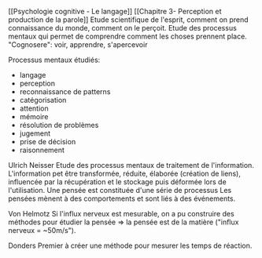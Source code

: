 
[[Psychologie cognitive - Le langage]]
[[Chapitre 3- Perception et production de la parole]]
Etude scientifique de l'esprit, comment on prend connaissance du monde, comment on le perçoit.
Etude des processus mentaux qui permet de comprendre comment les choses prennent place.
"Cognosere": voir, apprendre, s'apercevoir


Processus mentaux étudiés:
- langage
- perception
- reconnaissance de patterns
- catégorisation
- attention
- mémoire
- résolution de problèmes
- jugement
- prise de décision
- raisonnement


Ulrich Neisser
Etude des processus mentaux de traitement de l'information.
L'information pet être transformée, réduite, élaborée (création de liens), influencée par la récupération et le stockage puis déformée lors de l'utilisation.
	Une pensée est constituée d'une série de processus
	Les pensées mènent à des comportements et sont liés à des événements. 


Von Helmotz 
Si l'influx nerveux est mesurable, on a pu construire des méthodes pour étudier la pensée => la pensée est de la matière ("influx nerveux = ~50m/s").

Donders 
Premier à créer une méthode pour mesurer les temps de réaction. 


